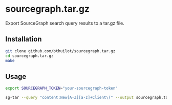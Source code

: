 # sourcegraph.tar.gz 

Export SourceGraph search query results to a tar.gz file.

## Installation

```bash
git clone github.com/bthuilot/sourcegraph.tar.gz
cd sourcegraph.tar.gz
make
```

## Usage

```bash
export SOURCEGRAPH_TOKEN="your-sourcegraph-token"

sg-tar --query "content:New[A-Z][a-z]+Client\(" --output sourcegraph.tar.gz --compress
```